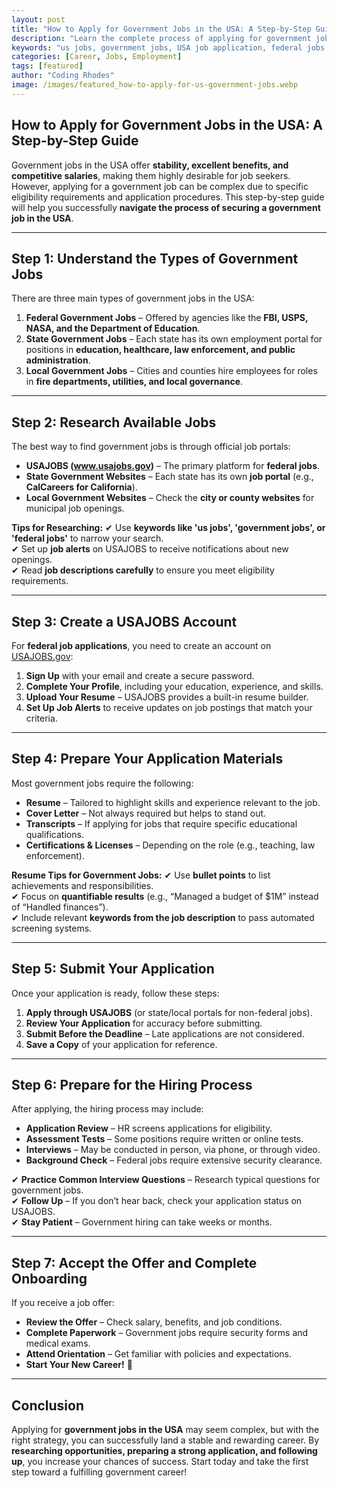 ```yaml
---
layout: post
title: "How to Apply for Government Jobs in the USA: A Step-by-Step Guide"
description: "Learn the complete process of applying for government jobs in the USA. A detailed step-by-step guide covering job search, application, and interview tips."
keywords: "us jobs, government jobs, USA job application, federal jobs, state jobs, job search, career guide"
categories: [Career, Jobs, Employment]
tags: [featured]
author: "Coding Rhodes"
image: /images/featured_how-to-apply-for-us-government-jobs.webp
---
```


## How to Apply for Government Jobs in the USA: A Step-by-Step Guide

Government jobs in the USA offer **stability, excellent benefits, and competitive salaries**, making them highly desirable for job seekers. However, applying for a government job can be complex due to specific eligibility requirements and application procedures. This step-by-step guide will help you successfully **navigate the process of securing a government job in the USA**.

---

## **Step 1: Understand the Types of Government Jobs**

There are three main types of government jobs in the USA:

1. **Federal Government Jobs** – Offered by agencies like the **FBI, USPS, NASA, and the Department of Education**.
2. **State Government Jobs** – Each state has its own employment portal for positions in **education, healthcare, law enforcement, and public administration**.
3. **Local Government Jobs** – Cities and counties hire employees for roles in **fire departments, utilities, and local governance**.

---

## **Step 2: Research Available Jobs**

The best way to find government jobs is through official job portals:

- **USAJOBS (www.usajobs.gov)** – The primary platform for **federal jobs**.
- **State Government Websites** – Each state has its own **job portal** (e.g., **CalCareers for California**).
- **Local Government Websites** – Check the **city or county websites** for municipal job openings.

**Tips for Researching:**
✔ Use **keywords like 'us jobs', 'government jobs', or 'federal jobs'** to narrow your search. \
✔ Set up **job alerts** on USAJOBS to receive notifications about new openings. \
✔ Read **job descriptions carefully** to ensure you meet eligibility requirements.

---

## **Step 3: Create a USAJOBS Account**

For **federal job applications**, you need to create an account on [USAJOBS.gov](https://www.usajobs.gov/):

1. **Sign Up** with your email and create a secure password.
2. **Complete Your Profile**, including your education, experience, and skills.
3. **Upload Your Resume** – USAJOBS provides a built-in resume builder.
4. **Set Up Job Alerts** to receive updates on job postings that match your criteria.

---

## **Step 4: Prepare Your Application Materials**

Most government jobs require the following:

- **Resume** – Tailored to highlight skills and experience relevant to the job.
- **Cover Letter** – Not always required but helps to stand out.
- **Transcripts** – If applying for jobs that require specific educational qualifications.
- **Certifications & Licenses** – Depending on the role (e.g., teaching, law enforcement).

**Resume Tips for Government Jobs:**
✔ Use **bullet points** to list achievements and responsibilities. \
✔ Focus on **quantifiable results** (e.g., “Managed a budget of $1M” instead of “Handled finances”). \
✔ Include relevant **keywords from the job description** to pass automated screening systems.

---

## **Step 5: Submit Your Application**

Once your application is ready, follow these steps:

1. **Apply through USAJOBS** (or state/local portals for non-federal jobs).
2. **Review Your Application** for accuracy before submitting.
3. **Submit Before the Deadline** – Late applications are not considered.
4. **Save a Copy** of your application for reference.

---

## **Step 6: Prepare for the Hiring Process**

After applying, the hiring process may include:

- **Application Review** – HR screens applications for eligibility.
- **Assessment Tests** – Some positions require written or online tests.
- **Interviews** – May be conducted in person, via phone, or through video.
- **Background Check** – Federal jobs require extensive security clearance.

✔ **Practice Common Interview Questions** – Research typical questions for government jobs. \
✔ **Follow Up** – If you don’t hear back, check your application status on USAJOBS. \
✔ **Stay Patient** – Government hiring can take weeks or months.

---

## **Step 7: Accept the Offer and Complete Onboarding**

If you receive a job offer:

- **Review the Offer** – Check salary, benefits, and job conditions.
- **Complete Paperwork** – Government jobs require security forms and medical exams.
- **Attend Orientation** – Get familiar with policies and expectations.
- **Start Your New Career!** 🎉

---

## **Conclusion**

Applying for **government jobs in the USA** may seem complex, but with the right strategy, you can successfully land a stable and rewarding career. By **researching opportunities, preparing a strong application, and following up**, you increase your chances of success. Start today and take the first step toward a fulfilling government career!

